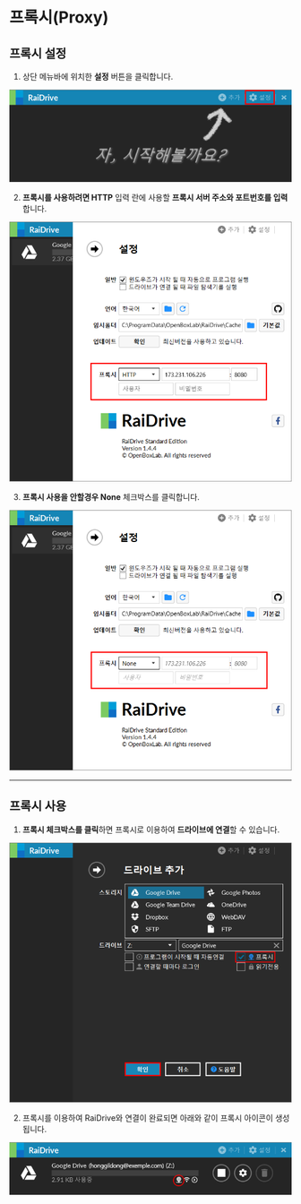 # 프록시(Proxy)

   
  ## 프록시 설정
  
1. 상단 메뉴바에 위치한 **설정** 버튼을 클릭합니다.
  
![proxy01](/proxy_setting01.PNG?raw=true)
    
2. **프록시를 사용하려면 HTTP** 입력 란에 사용할 **프록시 서버 주소와 포트번호를 입력**합니다.
  
![proxy02](/setting02.PNG?raw=true)
  
3. **프록시 사용을 안할경우 None** 체크박스를 클릭합니다.
 
![proxy03](/setting03.PNG?raw=true)
 
---  
  
 ## 프록시 사용
  
1. **프록시 체크박스를 클릭**하면 프록시로 이용하여 **드라이브에 연결**할 수 있습니다.
       
![proxy](/proxy04.PNG?raw=true)
  
2. 프록시를 이용하여 RaiDrive와 연결이 완료되면 아래와 같이 프록시 아이콘이 생성됩니다.  
  
![proxy05](/proxy05.PNG?raw=true)

  
